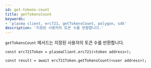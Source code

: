 ```yaml
---
id: get-tokens-count
title: getTokensCount
keywords:
- 'plasma client, erc721, getTokensCount, polygon, sdk'
description: '지정된 사용자의 토큰 수를 반환합니다.'
---
```


`getTokensCount` 메서드는 지정된 사용자의 토큰 수를 반환합니다.

```
const erc721Token = plasmaClient.erc721(<token address>);

const result = await erc721Token.getTokensCount(<user address>);

```
